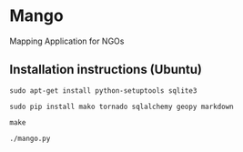 # Mango

Mapping Application for NGOs

## Installation instructions (Ubuntu)

    sudo apt-get install python-setuptools sqlite3

    sudo pip install mako tornado sqlalchemy geopy markdown

    make

    ./mango.py